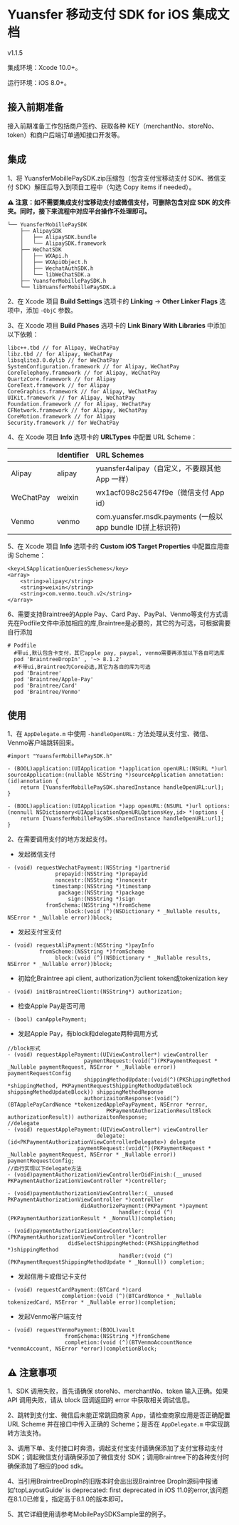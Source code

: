 # Yuansfer 移动支付 SDK for iOS 集成文档

v1.1.5 

集成环境：Xcode 10.0+。

运行环境：iOS 8.0+。

## 接入前期准备

接入前期准备工作包括商户签约、获取各种 KEY（merchantNo、storeNo、token）和商户后端订单通知接口开发等。

## 集成

1、将 YuansferMobillePaySDK.zip压缩包（包含支付宝移动支付 SDK、微信支付 SDK）解压后导入到项目工程中（勾选 Copy items if needed）。

**⚠️ 注意：如不需要集成支付宝移动支付或微信支付，可删除包含对应 SDK 的文件夹。同时，接下来流程中对应平台操作不处理即可。**

```
└── YuansferMobillePaySDK
    ├── AlipaySDK
    │   ├── AlipaySDK.bundle
    │   └── AlipaySDK.framework
    ├── WeChatSDK
    │   ├── WXApi.h
    │   ├── WXApiObject.h
    │   ├── WechatAuthSDK.h
    │   └── libWeChatSDK.a
    ├── YuansferMobillePaySDK.h
    └── libYuansferMobillePaySDK.a
```

2、在 Xcode 项目 **Build Settings** 选项卡的 **Linking** -> **Other Linker Flags** 选项中，添加 `-ObjC` 参数。

3、在 Xcode 项目 **Build Phases** 选项卡的 **Link Binary With Libraries** 中添加以下依赖：

```
libc++.tbd // for Alipay, WeChatPay
libz.tbd // for Alipay, WeChatPay
libsqlite3.0.dylib // for WeChatPay
SystemConfiguration.framework // for Alipay, WeChatPay
CoreTelephony.framework // for Alipay, WeChatPay
QuartzCore.framework // for Alipay
CoreText.framework // for Alipay
CoreGraphics.framework // for Alipay, WeChatPay
UIKit.framework // for Alipay, WeChatPay
Foundation.framework // for Alipay, WeChatPay
CFNetwork.framework // for Alipay, WeChatPay
CoreMotion.framework // for Alipay
Security.framework // for WeChatPay
```

4、在 Xcode 项目 **Info** 选项卡的 **URLTypes** 中配置 URL Scheme：

| |Identifier|URL Schemes|
|:-----|:-----|:-----|
| Alipay | alipay | yuansfer4alipay（自定义，不要跟其他 App 一样） |
| WeChatPay | weixin | wx1acf098c25647f9e（微信支付 App id） |
| Venmo | venmo | com.yuansfer.msdk.payments (一般以app bundle ID拼上标识符)

5、在 Xcode 项目 **Info** 选项卡的 **Custom iOS Target Properties** 中配置应用查询 Scheme：

```
<key>LSApplicationQueriesSchemes</key>
<array>
	<string>alipay</string>
	<string>weixin</string>
	<string>com.venmo.touch.v2</string>
</array>
```
6、需要支持Braintree的Apple Pay、Card Pay、PayPal、Venmo等支付方式请先在Podfile文件中添加相应的库,Braintree是必要的，其它的为可选，可根据需要自行添加
```
# Podfile
  #带ui,默认包含卡支付，其它apple pay, paypal, venmo需要再添加以下各自可选库
  pod 'BraintreeDropIn' , '~> 8.1.2'
  #不带ui,Braintree为Core必选,其它为各自的库为可选
  pod 'Braintree'
  pod 'Braintree/Apple-Pay'
  pod 'Braintree/Card'
  pod 'Braintree/Venmo'
```
## 使用

1、在 `AppDelegate.m` 中使用 `-handleOpenURL:` 方法处理从支付宝、微信、Venmo客户端跳转回来。

```objc
#import "YuansferMobillePaySDK.h"

- (BOOL)application:(UIApplication *)application openURL:(NSURL *)url sourceApplication:(nullable NSString *)sourceApplication annotation:(id)annotation {    
    return [YuansferMobillePaySDK.sharedInstance handleOpenURL:url];
}

- (BOOL)application:(UIApplication *)app openURL:(NSURL *)url options:(nonnull NSDictionary<UIApplicationOpenURLOptionsKey,id> *)options {
    return [YuansferMobillePaySDK.sharedInstance handleOpenURL:url];
}
```

2、在需要调用支付的地方发起支付。
* 发起微信支付
```objc
- (void) requestWechatPayment:(NSString *)partnerid
               prepayid:(NSString *)prepayid
               noncestr:(NSString *)noncestr
              timestamp:(NSString *)timestamp
                package:(NSString *)package
                   sign:(NSString *)sign
            fromSchema:(NSString *)fromScheme
                  block:(void (^)(NSDictionary * _Nullable results, NSError * _Nullable error))block;
```
* 发起支付宝支付
```objc
- (void) requestAliPayment:(NSString *)payInfo
          fromScheme:(NSString *)fromScheme
               block:(void (^)(NSDictionary * _Nullable results, NSError * _Nullable error))block;
```
* 初始化Braintree api client, authorization为client token或tokenization key
```objc
- (void) initBraintreeClient:(NSString*) authorization;
```
* 检查Apple Pay是否可用
```objc
- (bool) canApplePayment;
```
* 发起Apple Pay，有block和delegate两种调用方式
```objc
//block形式
- (void) requestApplePayment:(UIViewController*) viewController
                        paymentRequest:(void(^)(PKPaymentRequest * _Nullable paymentRequest, NSError * _Nullable error)) paymentRequestConfig
                        shippingMethodUpdate:(void(^)(PKShippingMethod *shippingMethod, PKPaymentRequestShippingMethodUpdateBlock shippingMethodUpdateBlock)) shippingMethodReponse
                        authorizaitonResponse:(void(^)(BTApplePayCardNonce *tokenizedApplePayPayment, NSError *error,
                               PKPaymentAuthorizationResultBlock authorizationResult)) authorizaitonResponse;
//delegate
- (void) requestApplePayment:(UIViewController*) viewController
                            delegate:(id<PKPaymentAuthorizationViewControllerDelegate>) delegate
                      paymentRequest:(void(^)(PKPaymentRequest * _Nullable paymentRequest, NSError * _Nullable error)) paymentRequestConfig;
//自行实现以下delegate方法
- (void)paymentAuthorizationViewControllerDidFinish:(__unused PKPaymentAuthorizationViewController *)controller;

- (void)paymentAuthorizationViewController:(__unused PKPaymentAuthorizationViewController *)controller
                       didAuthorizePayment:(PKPayment *)payment
                                   handler:(void (^)(PKPaymentAuthorizationResult * _Nonnull))completion;

- (void)paymentAuthorizationViewController:(PKPaymentAuthorizationViewController *)controller
                   didSelectShippingMethod:(PKShippingMethod *)shippingMethod
                                   handler:(void (^)(PKPaymentRequestShippingMethodUpdate * _Nonnull)) completion;
```
* 发起信用卡或借记卡支付
```objc
- (void) requestCardPayment:(BTCard *)card
                 completion:(void (^)(BTCardNonce * _Nullable tokenizedCard, NSError * _Nullable error))completion;
```
* 发起Venmo客户端支付
```objc
- (void) requestVenmoPayment:(BOOL)vault
                  fromSchema:(NSString *)fromScheme
                  completion:(void (^)(BTVenmoAccountNonce *venmoAccount, NSError *error))completionBlock;
```

## ⚠️ 注意事项

1、SDK 调用失败，首先请确保 storeNo、merchantNo、token 输入正确。如果 API 调用失败，请从 block 回调返回的 error 中获取相关调试信息。

2、跳转到支付宝、微信后未能正常跳回商家 App，请检查商家应用是否正确配置 URL Scheme 并在接口中传入正确的 Scheme；是否在 `AppDelegate.m` 中实现跳转方法支持。

3、调用下单、支付接口时奔溃，调起支付宝支付请确保添加了支付宝移动支付 SDK；调起微信支付请确保添加了微信支付 SDK；调用Braintree下的各种支付时确保添加了相应的pod sdk。

4、当引用BraintreeDropIn的旧版本时会出出现Braintree DropIn源码中报诸如'topLayoutGuide' is deprecated: first deprecated in iOS 11.0的error,该问题在8.1.0已修复，指定高于8.1.0的版本即可。

5、其它详细使用请参考MobilePaySDKSample里的例子。